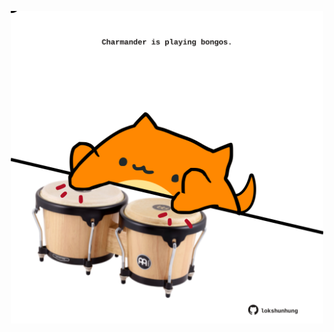 <!-- built at 26/09/2022, 09:03:36 UTC -->
<p align="center">
  <img width="500" height="500" src="./ReadmeImage.svg">
</p>

